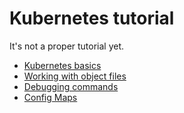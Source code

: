 # Kubernetes tutorial

It's not a proper tutorial yet.

* [Kubernetes basics](basics.md)
* [Working with object files](object-files.md)
* [Debugging commands](debug.md)
* [Config Maps](config-maps.md)
